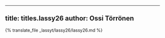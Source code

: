 
---
title: titles.lassy26
author: Ossi Törrönen
---
{% translate_file _lassyt/lassy26/lassy26.md %}